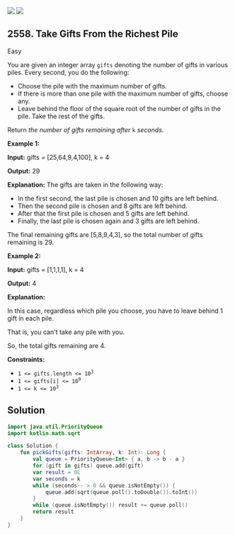 [![](https://img.shields.io/github/stars/javadev/LeetCode-in-Kotlin?label=Stars&style=flat-square)](https://github.com/javadev/LeetCode-in-Kotlin)
[![](https://img.shields.io/github/forks/javadev/LeetCode-in-Kotlin?label=Fork%20me%20on%20GitHub%20&style=flat-square)](https://github.com/javadev/LeetCode-in-Kotlin/fork)

## 2558\. Take Gifts From the Richest Pile

Easy

You are given an integer array `gifts` denoting the number of gifts in various piles. Every second, you do the following:

*   Choose the pile with the maximum number of gifts.
*   If there is more than one pile with the maximum number of gifts, choose any.
*   Leave behind the floor of the square root of the number of gifts in the pile. Take the rest of the gifts.

Return _the number of gifts remaining after_ `k` _seconds._

**Example 1:**

**Input:** gifts = [25,64,9,4,100], k = 4

**Output:** 29

**Explanation:** The gifts are taken in the following way: 

- In the first second, the last pile is chosen and 10 gifts are left behind. 
- Then the second pile is chosen and 8 gifts are left behind. 
- After that the first pile is chosen and 5 gifts are left behind. 
- Finally, the last pile is chosen again and 3 gifts are left behind. 

The final remaining gifts are [5,8,9,4,3], so the total number of gifts remaining is 29.

**Example 2:**

**Input:** gifts = [1,1,1,1], k = 4

**Output:** 4

**Explanation:** 

In this case, regardless which pile you choose, you have to leave behind 1 gift in each pile. 

That is, you can't take any pile with you. 

So, the total gifts remaining are 4.

**Constraints:**

*   <code>1 <= gifts.length <= 10<sup>3</sup></code>
*   <code>1 <= gifts[i] <= 10<sup>9</sup></code>
*   <code>1 <= k <= 10<sup>3</sup></code>

## Solution

```kotlin
import java.util.PriorityQueue
import kotlin.math.sqrt

class Solution {
    fun pickGifts(gifts: IntArray, k: Int): Long {
        val queue = PriorityQueue<Int> { a, b -> b - a }
        for (gift in gifts) queue.add(gift)
        var result = 0L
        var seconds = k
        while (seconds-- > 0 && queue.isNotEmpty()) {
            queue.add(sqrt(queue.poll().toDouble()).toInt())
        }
        while (queue.isNotEmpty()) result += queue.poll()
        return result
    }
}
```